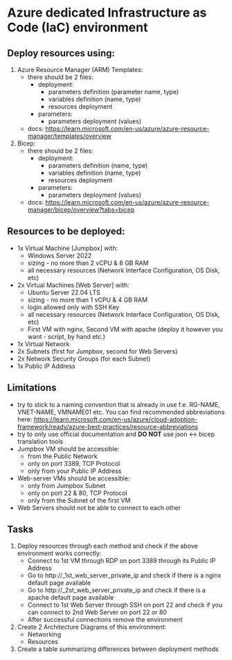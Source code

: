 # Azure dedicated Infrastructure as Code (IaC) environment
## Deploy resources using:
1. Azure Resource Manager (ARM) Templates:
   - there should be 2 files:
     - deployment:
       - parameters definition (parameter name, type)
       - variables definition (name, type)
       - resources deployment
     - parameters:
       - parameters deployment (values)
   - docs: https://learn.microsoft.com/en-us/azure/azure-resource-manager/templates/overview
2. Bicep:
	- there should be 2 files:
      - deployment:
          - parameters definition (name, type)
          - variables definition (name, type)
          - resources deployment
      - parameters:
          - parameters deployment (values)
   - docs: https://learn.microsoft.com/en-us/azure/azure-resource-manager/bicep/overview?tabs=bicep

## Resources to be deployed:
- 1x Virtual Machine [Jumpbox] with:
	- Windows Server 2022
	- sizing - no more than 2 vCPU & 8 GB RAM
	- all necessary resources (Network Interface Configuration, OS Disk, etc)
- 2x Virtual Machines [Web Server] with:
	- Ubuntu Server 22.04 LTS
	- sizing - no more than 1 vCPU & 4 GB RAM
	- login allowed only with SSH Key
	- all necessary resources (Network Interface Configuration, OS Disk, etc)
    - First VM with nginx, Second VM with apache (deploy it however you want - script, by hand etc.)
- 1x Virtual Network
- 2x Subnets (first for Jumpbox, second for Web Servers)
- 2x Network Security Groups (for each Subnet)
- 1x Public IP Address

## Limitations
- try to stick to a naming convention that is already in use f.e. RG-NAME, VNET-NAME, VMNAME01 etc. You can find recommended abbreviations here: https://learn.microsoft.com/en-us/azure/cloud-adoption-framework/ready/azure-best-practices/resource-abbreviations
- try to only use official documentation and **DO NOT** use json <-> bicep translation tools
- Jumpbox VM should be accessible:
	- from the Public Network
	- only on port 3389, TCP Protocol
	- only from your Public IP Address
- Web-server VMs should be accessible:
	- only from Jumpbox Subnet
	- only on port 22 & 80, TCP Protocol
	- only from the Subnet of the first VM
- Web Servers should not be able to connect to each other

## Tasks
1. Deploy resources through each method and check if the above environment works correctly:
   - Connect to 1st VM through RDP on port 3389 through its Public IP Address
   - Go to http://_1st_web_server_private_ip and check if there is a nginx default page available
   - Go to http://_2st_web_server_private_ip and check if there is a apache default page available
   - Connect to 1st Web Server through SSH on port 22 and check if you can connect to 2nd Web Server on port 22 or 80
   - After successful connections remove the environment
2. Create 2 Architecture Diagrams of this environment:
	- Networking
    - Resources
3. Create a table summarizing differences between deployment methods